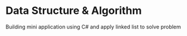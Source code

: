 # Data Structure & Algorithm

Building mini application using C# and apply linked list to solve problem

